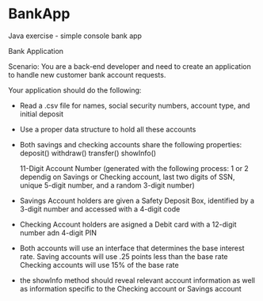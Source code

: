 # BankApp
Java exercise - simple console bank app

Bank Application

Scenario: You are a back-end developer and need to create an application to handle new customer bank account requests.

Your application should do the following:

- Read a .csv file for names, social security numbers, account type, and initial deposit
- Use a proper data structure to hold all these accounts
- Both savings and checking accounts share the following properties:
  deposit()
  withdraw()
  transfer()
  showInfo()
  
  11-Digit Account Number (generated with the following process: 1 or 2 dependig on Savings or Checking account, last two digits of SSN, unique 5-digit number, and a random 3-digit number)
  
- Savings Account holders are given a Safety Deposit Box, identified by a 3-digit number and accessed with a 4-digit code
- Checking Account holders are asigned a Debit card with a 12-digit number adn 4-digit PIN
- Both accounts will use an interface that determines the base interest rate.
  Saving accounts will use .25 points less than the base rate
  Checking accounts will use 15% of the base rate
- the showInfo method should reveal relevant account information as well as information specific to the Checking account or Savings account
  
